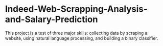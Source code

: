 # Indeed-Web-Scrapping-Analysis-and-Salary-Prediction
This project is a test of three major skills: collecting data by scraping a website, using natural language processing, and building a binary classifier.
